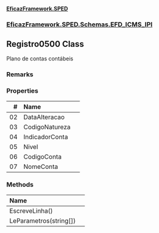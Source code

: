 #### [EficazFramework.SPED](EficazFrameworkSPED.md 'EficazFramework SPED')
### [EficazFramework.SPED.Schemas.EFD_ICMS_IPI](EficazFramework.SPED.Schemas.EFD_ICMS_IPI.md 'EficazFramework.SPED.Schemas.EFD_ICMS_IPI')

## Registro0500 Class

Plano de contas contábeis

### Remarks
### Properties

| # | Name | |
| ---: | :--- | :--- |
| 02 | DataAlteracao |  |
| 03 | CodigoNatureza |  |
| 04 | IndicadorConta |  |
| 05 | Nivel |  |
| 06 | CodigoConta |  |
| 07 | NomeConta |  |
### Methods

| Name | |
| :--- | :--- |
| EscreveLinha() |  |
| LeParametros(string[]) |  |
